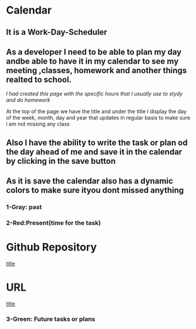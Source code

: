# Calendar

## It is a Work-Day-Scheduler
## As a developer I need to be able to plan my day andbe able to have it in my calendar to see my meeting ,classes, homework and another things realted to school.

*I had created this page with the specific hours that I usually use to stydy and do homework*

At the top of the page we have the title and under the title I display the day of the week, month, day and year that updates in regular basis to make sure i am not missing any class

## Also I have the ability to write the task or plan od the day ahead of me and save it in the calendar by clicking in the save button 

## As it is save the calendar also has a dynamic colors to make sure ityou dont missed anything

### 1-Gray: past

### 2-Red:Present(time for the task)

# Github Repository
[title](git@github.com:Fabskickass/calendar.git)

# URL

[title](https://fabskickass.github.io/calendar/)



### 3-Green: Future tasks or plans



